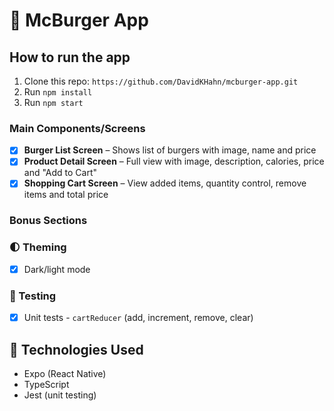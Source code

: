 # 🍔 McBurger App

## How to run the app

1. Clone this repo: `https://github.com/DavidKHahn/mcburger-app.git`
2. Run `npm install`
3. Run `npm start`

### Main Components/Screens
- [x] **Burger List Screen** – Shows list of burgers with image, name and price
- [x] **Product Detail Screen** – Full view with image, description, calories, price and "Add to Cart"
- [x] **Shopping Cart Screen** – View added items, quantity control, remove items and total price

### Bonus Sections ###

### 🌓 Theming
- [x] Dark/light mode

### 🧪 Testing
- [x] Unit tests - `cartReducer` (add, increment, remove, clear)

## 🔧 Technologies Used

- Expo (React Native)
- TypeScript
- Jest (unit testing)

